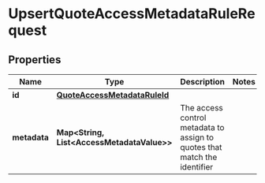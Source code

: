 

# UpsertQuoteAccessMetadataRuleRequest


## Properties

Name | Type | Description | Notes
------------ | ------------- | ------------- | -------------
**id** | [**QuoteAccessMetadataRuleId**](QuoteAccessMetadataRuleId.md) |  | 
**metadata** | **Map&lt;String, List&lt;AccessMetadataValue&gt;&gt;** | The access control metadata to assign to quotes that match the identifier | 



